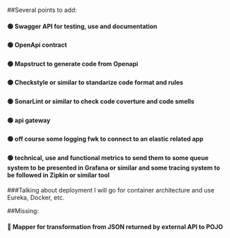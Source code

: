##Several points to add:

#### 🟢 Swagger API for testing, use and documentation

#### 🟢 OpenApi contract

#### 🟢 Mapstruct to generate code from Openapi

#### 🟢 Checkstyle or similar to standarize code format and rules

#### 🟢 SonarLint or similar to check code coverture and code smells

#### 🟢 api gateway

#### 🟢 off course some logging fwk to connect to an elastic related app

#### 🟢 technical, use and functional metrics to send them to some queue system to be presented in Grafana or similar and some tracing system to be followed in Zipkin or similar tool


###Talking about deployment I will go for container architecture and use Eureka, Docker, etc.


##Missing:

#### 🔴 Mapper for transformation from JSON returned by external API to POJO